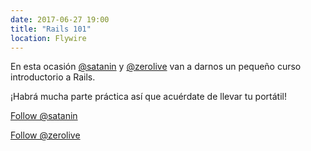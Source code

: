 ```yaml
---
date: 2017-06-27 19:00
title: "Rails 101"
location: Flywire
---
```


En esta ocasión [@satanin](https://twitter.com/satanin) y [@zerolive](https://twitter.com/zerolive) van a darnos un pequeño curso introductorio a Rails.

¡Habrá mucha parte práctica así que acuérdate de llevar tu portátil!

<a class="twitter-follow-button"
  href="https://twitter.com/satanin"
  data-size="large">
Follow @satanin</a>

<a class="twitter-follow-button"
  href="https://twitter.com/zerolive"
  data-size="large">
Follow @zerolive</a>
